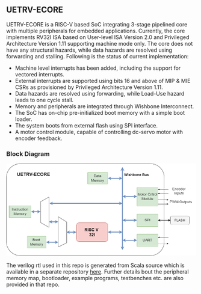 ## UETRV-ECORE  
UETRV-ECORE is a RISC-V based SoC integrating 3-stage pipelined core with multiple peripherals for embedded applications. Currently, the core implements RV32I ISA based on User-level ISA Version 2.0 and Privileged Architecture Version 1.11 supporting machine mode only. The core does not have any structural hazards, while data hazards are resolved using forwarding and stalling. Following is the status of current implementation:

- Machine level interrupts has been added, including the support for vectored interrupts.
- External interrupts are supported using bits 16 and above of MIP & MIE CSRs as provisioned by Privileged Architecture Version 1.11. 
- Data hazards are resolved using forwarding, while Load-Use hazard leads to one cycle stall. 
- Memory and peripherals are integrated through Wishbone Interconnect.
- The SoC has on-chip pre-initialized boot memory with a simple boot loader. 
- The system boots from external flash using SPI interface.
- A motor control module, capable of controlling dc-servo motor with encoder feedback.  

### Block Diagram
<img src="docs/soc.png" alt="soc" width="700"/>

The verilog rtl used in this repo is generated from Scala source which is available in a separate repository [here](https://github.com/ee-uet/UETRV_ESoC). Further details bout the peripheral memory map, bootloader, example programs, testbenches etc. are also provided in that repo. 
